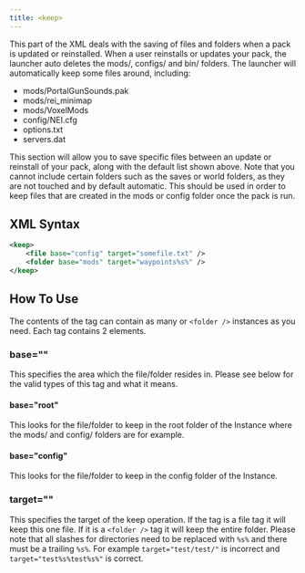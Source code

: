 ```yaml
---
title: <keep>
---
```


This part of the XML deals with the saving of files and folders when a pack is updated or reinstalled. When a user
reinstalls or updates your pack, the launcher auto deletes the mods/, configs/ and bin/ folders. The launcher will
automatically keep some files around, including:

  * mods/PortalGunSounds.pak
  * mods/rei_minimap
  * mods/VoxelMods
  * config/NEI.cfg
  * options.txt
  * servers.dat

This section will allow you to save specific files between an update or reinstall of your pack, along with the default
list shown above. Note that you cannot include certain folders such as the saves or world folders, as they are not
touched and by default automatic. This should be used in order to keep files that are created in the mods or config
folder once the pack is run.

## XML Syntax

```xml
<keep>
    <file base="config" target="somefile.txt" />
    <folder base="mods" target="waypoints%s%" />
</keep>
```

## How To Use

The contents of the tag can contain as many or `<folder />` instances as you need. Each tag contains 2 elements.

### base=""

This specifies the area which the file/folder resides in. Please see below for the valid types of this tag and what it
means.

#### base="root"

This looks for the file/folder to keep in the root folder of the Instance where the mods/ and config/ folders are for
example.

#### base="config"

This looks for the file/folder to keep in the config folder of the Instance.

### target=""

This specifies the target of the keep operation. If the tag is a file tag it will keep this one file. If it is a
`<folder />` tag it will keep the entire folder. Please note that all slashes for directories need to be replaced with
`%s%` and there must be a trailing `%s%`. For example `target="test/test/"` is incorrect and `target="test%s%test%s%"`
is correct.

